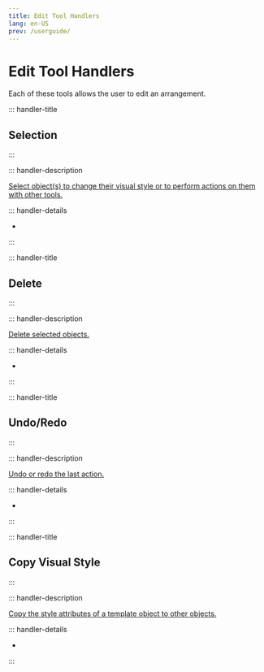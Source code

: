 ```yaml
---
title: Edit Tool Handlers
lang: en-US
prev: /userguide/
---
```


# Edit Tool Handlers

Each of these tools allows the user to edit an arrangement.

::: handler-title

## Selection

:::

::: handler-description

[Select object(s) to change their visual style or to perform actions on them with other tools.](/tools/edit.html#selection)

::: handler-details

-

:::

::: handler-title

## Delete

:::

::: handler-description

[Delete selected objects.](/tools/edit.html#delete)

::: handler-details

-

:::

::: handler-title

## Undo/Redo

:::

::: handler-description

[Undo or redo the last action.](/tools/edit.html#undo-redo)

::: handler-details

-

:::

::: handler-title

## Copy Visual Style

:::

::: handler-description

[Copy the style attributes of a template object to other objects.](/tools/edit.html#copy-visual-style)

::: handler-details

-

:::
